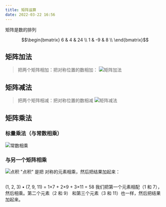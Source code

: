```yaml
---
title: 矩阵运算
date: 2022-03-22 16:56
---
```

矩阵是数的排列
```math
\begin{bmatrix}
6 & 4 & 24 \\
1 & -9 & 8 \\
\end{bmatrix}
```
## 矩阵加法
>  把两个矩阵相加：把对称位置的数相加：
![矩阵加法](./_image/2022-03-22/2022-03-22-17-18-17@2x.jpg?c=1)
##  矩阵减法
>  把两个矩阵相减：把对称位置的数相减
![矩阵减法](./_image/2022-03-22/2022-03-22-20-22-00@2x.jpg?c=1)
## 矩阵乘法
### 标量乘法（与常数相乘）
![常数相乘](./_image/2022-03-22/2022-03-22-20-24-30@2x.jpg)
### 与另一个矩阵相乘
![点积](./_image/2022-03-22/2022-03-22-20-29-12@2x.jpg?c=1)
"点积" 是把 对称的元素相乘，然后把结果加起来：
```
```
(1, 2, 3) • (7, 9, 11) = 1×7 + 2×9 + 3×11 = 58
我们把第一个元素相配（1 和 7），然后相乘。第二个元素（2 和 9） 和第三个元素（3 和 11）也一样，然后把结果加起来。